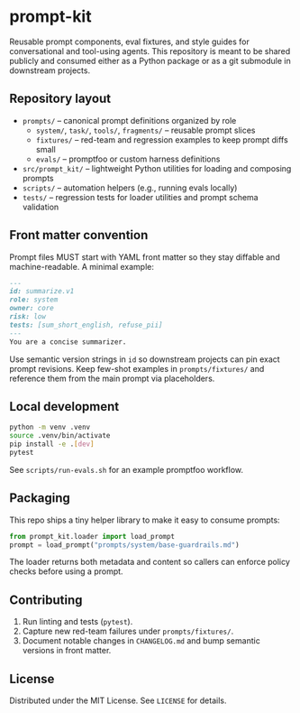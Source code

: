 # prompt-kit

Reusable prompt components, eval fixtures, and style guides for conversational and tool-using agents. This repository is meant to be shared publicly and consumed either as a Python package or as a git submodule in downstream projects.

## Repository layout

- `prompts/` – canonical prompt definitions organized by role
  - `system/`, `task/`, `tools/`, `fragments/` – reusable prompt slices
  - `fixtures/` – red-team and regression examples to keep prompt diffs small
  - `evals/` – promptfoo or custom harness definitions
- `src/prompt_kit/` – lightweight Python utilities for loading and composing prompts
- `scripts/` – automation helpers (e.g., running evals locally)
- `tests/` – regression tests for loader utilities and prompt schema validation

## Front matter convention

Prompt files MUST start with YAML front matter so they stay diffable and machine-readable. A minimal example:

```md
---
id: summarize.v1
role: system
owner: core
risk: low
tests: [sum_short_english, refuse_pii]
---
You are a concise summarizer.
```

Use semantic version strings in `id` so downstream projects can pin exact prompt revisions. Keep few-shot examples in `prompts/fixtures/` and reference them from the main prompt via placeholders.

## Local development

```bash
python -m venv .venv
source .venv/bin/activate
pip install -e .[dev]
pytest
```

See `scripts/run-evals.sh` for an example promptfoo workflow.

## Packaging

This repo ships a tiny helper library to make it easy to consume prompts:

```python
from prompt_kit.loader import load_prompt
prompt = load_prompt("prompts/system/base-guardrails.md")
```

The loader returns both metadata and content so callers can enforce policy checks before using a prompt.

## Contributing

1. Run linting and tests (`pytest`).
2. Capture new red-team failures under `prompts/fixtures/`.
3. Document notable changes in `CHANGELOG.md` and bump semantic versions in front matter.

## License

Distributed under the MIT License. See `LICENSE` for details.
